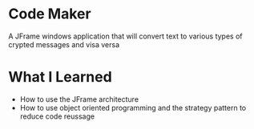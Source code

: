 # Code Maker
A JFrame windows application that will convert text to various types of crypted messages and visa versa

What I Learned
===============
- How to use the JFrame architecture
- How to use object oriented programming and the strategy pattern to reduce code reussage
